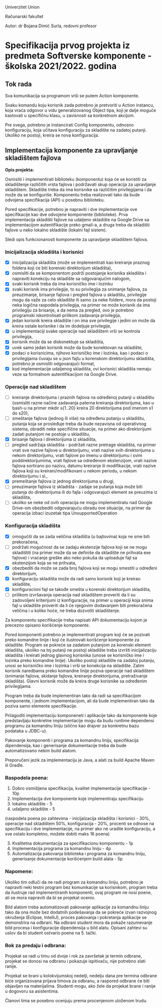 Univerzitet Union

Računarski fakultet

Autor: dr Bojana Dimić Surla, redovni profesor

# Specifikacija prvog projekta iz predmeta Softverske komponente - školska 2021/2022. godina

## Tok rada

Sva komunikacija sa programom vrši se putem Action komponente.

Svaku komandu koju korisnik zada potrebno je pretvoriti u Action instancu, koja vraća odgovor u vidu generalizovanog Object tipa, koji je dalje moguće kastovati u specifičnu klasu, u zavisnosti sa konkretnom akcijom.

Pre svega, potrebno je instancirati Config komponentu, odnosno konfiguraciju, koja učitava konfiguraciju za skladište na zadatoj putanji. Ukoliko ne postoji, kreira se nova konfiguracija.

## Implementacija komponente za upravljanje skladištem fajlova

**Opis projekta:**

Osmisliti i implementirati biblioteku (komponentu) koja će se koristiti za skladištenje različitih vrsta fajlova i podržavati skup operacija za upravljanje skladištem. Skladište treba da ima korisnike sa različitim privilegijama i da može da se
konfiguriše. Komponentu treba realizovati tako da bude odvojena specifikacija (API) u posebnu biblioteku.

Pored specifikacije, potrebno je napraviti i dve implementacije ove specifikacije kao dve odvojene komponente (biblioteke). Prva implementacija skladišti fajlove na udaljeno skladište na Google Drive sa implementacijom autentifikacije preko gmail-a, a druga treba da skladišti fajlove u neko lokalno skladište (lokalni fajl sistem).

Sledi opis funkcionanosti komponente za upravljanje skladištem fajlova.

### Inicijalizacija skladišta i korisnici

- [x] inicijalizacija skladišta (može se implemenitrati kao kreiranje praznog foldera koji će biti korenski direktorijum skladišta),
- [x] osmisliti da se komponentom podrži postojanje korisnika skladišta i napraviti konekciju na skladište sa odgovarajućim nalogom,
- [x] svaki korisnik treba da ima korisničko ime i lozinku
- [x] svaki korisnik ima privilegije, to su privilegija za snimanje fajlova, za preuzimanje, brisanje fajlova i pregled fajlova u skladištu, privilegije mogu da važe za celo skladište ili samo za neke foldere, mora da postoji neka logična raspodela privilegija, na primer ne može korisnik da ima privilegiju za brisanje, a da nema za pregled, ovo je potrebno programski iskontrolisati prilikom zadavanja privilegija,
- [x] jedan korisnik kreira skladište i on ima sve privilegije i jedini on može da kreira ostale korisnike i da im dodeljuje privilegije,
- [x] u implementaciji svake operacije nad skladištem vrši se kontrola privilegija,
- [x] korisnik može da se diskonektuje sa skladišta,
- [x] uvek samo jedan korisnik može da bude konektovan na skladište,
- [x] podaci o korisnicima, njihovo korisničko ime i lozinka, kao i podaci o privilegijama čuvaju se u json fajlu u korenskom direktorijumu skladišta, potrebno je osmisliti odgovarajući format,
- [x] kod implementacije udaljenog skladišta, ovi korisnici skladišta nemaju veze sa formalnom autentifikacijom na Google Drive.

### Operacije nad skladištem

- [ ] kreiranje direktorijuma i praznih fajlova na određenoj putanji u skladištu (osmisliti razne načine zadavanja paterna kreiranja direktorijuma, kao u bash-u na primer mkdir s{1..20} kreira 20 direktorijuma pod imenom s1 do s20),
- [ ] smeštanje fajlova (jednog ili više) na određenu putanju u skladištu, putanja koja se prosleđuje treba da bude nezavisna od operativnog sistema, obraditi neke specifične situacije, na primer ako direktorijumi zadati putanjom ne postoje u skladištu,
- [x] brisanje fajlova i direktorijuma iz skladišta,
- [ ] pregled sadržaja skladišta - podržati razne pretrage skladišta, na primer vrati sve nazive fajlove u direktorijumu, vrati nazive svih direktorijuma u nekom direktorijumu, vrati fajlove po imenu u direktorijumu i svim poddirektorijumima, vrati fajlove sa određenom ekstenzijom, vrati nazive fajlova sortirano po nazivu, datumu kreiranje ili modifikacije, vrati nazive fajlova koji su kreirani/modifikovani u nekom periodu, u nekom direktorijumu i sl.,
- [x] premeštanje fajlova iz jednog direktorijuma u drugi,
- [ ] preuzimanje fajlova iz skladišta - zadaje se putanja koja može biti putanja do direktorijuma ili do fajla i odgovarajući element se preuzima iz skladišta,
- [ ] ukoliko se neke od ovih operacija ne mogu implementiratu nad Google Drive-om obezbediti odgovarajuću obradu ove situacije, na primer da operacija izbaci izuzetak tipa UnsupportedOperation

### Konfiguracija skladišta

- [x] omogućiti da se zada veličina skladišta (u bajtovima) koja ne sme biti prekoračena,
- [ ] podržati mogućnost da se zadaju ekstenzije fajlova koji se ne mogu skladištiti (na primer može da se definiše da skladište ne prihvata exe fajlove) i vraćanje greške ako neko pokuša da uploaduje fajl sa ekstenzijom koja se ne
  prihvata,
- [x] obezbediti da može se zada broj fajlova koji se mogu smestiti u određeni direktorijum,
- [x] konfiguraciju skladišta može da radi samo korisnik koji je kreirao skladište,
- [x] konfiguracioni fajl se takođe smešta u korenski direktorijum skladišta,
- [ ] prilikom izvršavanja operacija nad skladištem proveriti da li su zadovoljeni kriterijumi iz konfiguracije, na primer u operaciji koja snima fajl u skladište proveriti da li će njegovim dodavanjem biti prekoračena veličina i u koliko hoće, ne treba dozvoliti skladištenje.

Za komponentu specifikacije treba napisati API dokumentaciju kojom je precezno opisano korišćenje komponente.

Pored komponenti potrebno je implementirati program koji će se pozivati preko komandne linije i koji će ilustrovati korišćenje komponente za skladište. Program se pokreće sa zadatom putanjom za korenski element skladišta, ukoliko na toj putanji ne postoji skladište treba izvršti inicijalizaciju skladišta i kreirati jednog glavnog korisnika (unose se korisničko ime i lozinka preko komandne linije). Ukoliko postoji skladište na zadatoj putanju, unosi se korisničko ime i lozinka i vrši se konekcija na skladište. Zatim korisnik naredbama preko komandne linije poziva operacije nad skladištem (snimanje fajlova, skidanje fajlova, kreiranje direktorijuma, pretraživanje skladišta). Glavni korisnik može da kreira druge korisnike sa određenim privilegijama.

Program treba da bude implementiran tako da radi sa specifikacijom komponente, i jednom implementacijom, ali da bude implementiran tako da poziva samo elemente specifikacije.

Prilagoditi implementaciju komponeneti i aplikacije tako da komponente koje predstavljaju konkretne implementacije mogu da budu runtime dependensi programu za komandnu liniju (slično kao drajver za konkretnu bazu podataka u
JDBC-u).

Pakovanje komponenti i programa za komandnu liniju, specifikacija dipendensija, kao i generisanje dokumentacije treba da bude automatizovano nekim build alatom.

Preporučeni jezik za implementaciju je Java, a alati za build Apache Maven ili Gradle.

### Raspodela poena:

1. Dobro osmišljena specifikacija, kvalitet implementacije specifikacije - 10p
2. Implementacija dve komponente koje implementiraju specifikaciju
  1. lokalno skladište - 5
  2. udaljeno skladište - 5

(raspodela poena po zahtevima - inicijalzacija skladišta i korisnici - 30%, operacije nad skladištem 50%, konfiguracija - 20%, procenti se odnose na specifikaciju i dve implementacije, na primer ako ne uradite konfiguraciju, a sve ostalo kompletno, možete dobiti maks 16 poena)

3. Kvalitetna dokumentacija za specifikacionu komponentu - 1p
4. Implementacija programa za komandnu liniju - 4p
5. Automatizacija pakovanja biblioteka i programa za komandnu liniju, generisanje dokumentacije korišćenjem build alata - 5p

### Napomene:

Ukoliko tim odluči da ne radi program za komandnu liniju, potrebno je napraviti neki testni program bez komunikacije sa korisnikom, program treba da ilustruje rad implementiranih komponenti, ovaj program ne nosi poene, ali se mora napraviti da bi se projekat ocenio.

Bild alatom treba automatizovati pakovanje aplikacije za komandnu liniju tako da ona može bez dodatnih podešavanja da se pokreće izvan razvojnog okruženja (Eclipse, IntelliJ), proces pakovanja i pokretanja aplikacije se demonstrira na
odbrani. Na odbrani student mora da pokaže razumevanje bild procesa i konfiguracije dipendensija u bild alatu. Opisani zahtevi su uslov da bi student ostvario poene na 5. tački.

### Rok za predaju i odbrana:

Projekat se radi u timu od dvoje i rok za završetak je termin odbrane, projekat se donosi na odbranu i pokazuje ispitivaču, nije potrebno slati ranije.

Projekat se brani u kolokvijumskoj nedelji, nedelju dana pre termina odbrane biće organizovana prijava timova za odbranu, a raspored odbrane će biti objavljen na materijalima. Studenti mogu, ako žele da projekat brane i ranije u dogovoru sa asistentima.

Članovi tima se posebno ocenjuju prema procenjenom uloženom trudu.